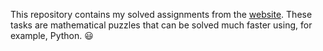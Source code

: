 This repository contains my solved assignments from the [website]([https://link-url-here.org](https://projecteuler.net/about)). These tasks are mathematical puzzles that can be solved much faster using, for example, Python. 😃
